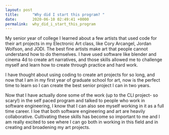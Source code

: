 ```yaml
---
layout: post
title:      "Why did I start this program? "
date:       2020-06-10 02:49:41 +0000
permalink:  why_did_i_start_this_program
---
```



My senior year of college I learned about a few artists that used code for their art projects in my Electronic Art class, like Cory Arcangel, Jordan Wolfson, and JODI. The best fine artists make art that people cannot understand how to do themselves. I have used software like blender and cinema 4d to create art narratives, and those skills allowed me to challenge myself and learn how to create through practice and hard work.

I have thought about using coding to create art projects for so long, and now that I am in my first year of graduate school for art, now is the perfect time to learn so I can create the best senior project I can in two years.

Now that I have actually done some of the work (up to the CLI project- so scary!) in the self paced program and talked to people who work in software engineering, I know that I can also see myself working in it as a full time career. I loe that both software engineering and art are heavily collaborative. Cultivating these skills has become so important to me and I am really excited to see where I can go both in working in this field and in creating and broadening my art projects.  
